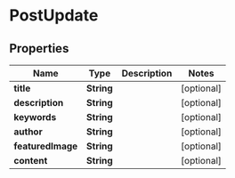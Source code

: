 # PostUpdate

## Properties
Name | Type | Description | Notes
------------ | ------------- | ------------- | -------------
**title** | **String** |  |  [optional]
**description** | **String** |  |  [optional]
**keywords** | **String** |  |  [optional]
**author** | **String** |  |  [optional]
**featuredImage** | **String** |  |  [optional]
**content** | **String** |  |  [optional]
